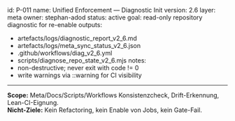 id: P-011
name: Unified Enforcement — Diagnostic Init
version: 2.6
layer: meta
owner: stephan-adod
status: active
goal: read-only repository diagnostic for re-enable
outputs:
  - artefacts/logs/diagnostic_report_v2_6.md
  - artefacts/logs/meta_sync_status_v2_6.json
  - .github/workflows/diag_v2_6.yml
  - scripts/diagnose_repo_state_v2_6.mjs
notes:
  - non-destructive; never exit with code != 0
  - write warnings via ::warning for CI visibility
---

**Scope:** Meta/Docs/Scripts/Workflows Konsistenzcheck, Drift-Erkennung, Lean-CI-Eignung.  
**Nicht-Ziele:** Kein Refactoring, kein Enable von Jobs, kein Gate-Fail.
